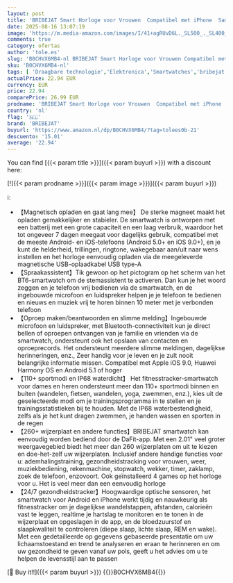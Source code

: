 ```yaml
---
layout: post
title: 'BRIBEJAT Smart Horloge voor Vrouwen  Compatibel met iPhone  Samsung  Android  Voice Assistant & Antwoord/Bel 2.01   Groot Scherm IP68 Waterdicht  110+ Sport  Spo2/Hartslag/Slaapmonitor  Goud'
date: 2025-08-16 13:07:19
image: 'https://m.media-amazon.com/images/I/41+agRUvD6L._SL500_._SL400_.jpg'
comments: true
category: ofertas
author: 'tole.es'
slug: 'B0CHVX6MB4-nl BRIBEJAT Smart Horloge voor Vrouwen Compatibel met iPhone...'
sku: 'B0CHVX6MB4-nl'
tags: [ 'Draagbare technologie','Elektronica','Smartwatches','bribejat','🇳🇱', ]
actualPrice: 22.94 EUR
currency: EUR
price: 22.94
comparePrice: 26.99 EUR
prodname: 'BRIBEJAT Smart Horloge voor Vrouwen  Compatibel met iPhone  Samsung  Android  Voice Assistant & Antwoord/Bel 2.01   Groot Scherm IP68 Waterdicht  110+ Sport  Spo2/Hartslag/Slaapmonitor  Goud'
country: 'nl'
flag: '🇳🇱'
brand: 'BRIBEJAT'
buyurl: 'https://www.amazon.nl/dp/B0CHVX6MB4/?tag=tolees0b-21'
descuento: '15.01'
average: '22.94'
---
```


You can find [{{< param title >}}]({{< param buyurl >}}) with a discount here:

[![{{< param prodname >}}]({{< param image >}})]({{< param buyurl >}})

ℹ️:

- 【Magnetisch opladen en gaat lang mee】 De sterke magneet maakt het opladen gemakkelijker en stabieler. De smartwatch is ontworpen met een batterij met een grote capaciteit en een laag verbruik, waardoor het tot ongeveer 7 dagen meegaat voor dagelijks gebruik, compatibel met de meeste Android- en iOS-telefoons (Android 5.0+ en iOS 9.0+), en je kunt de helderheid, trillingen, ringtone, wakegebaar aan/uit naar wens instellen en het horloge eenvoudig opladen via de meegeleverde magnetische USB-oplaadkabel USB type-A
- 【Spraakassistent】Tik gewoon op het pictogram op het scherm van het BT6-smartwatch om de stemassistent te activeren. Dan kun je het woord zeggen en je telefoon vrij bedienen via de smartwatch, en de ingebouwde microfoon en luidspreker helpen je je telefoon te bedienen en nieuws en muziek vrij te horen binnen 10 meter met je verbonden telefoon
- 【Oproep maken/beantwoorden en slimme melding】Ingebouwde microfoon en luidspreker, met Bluetooth-connectiviteit kun je direct bellen of oproepen ontvangen van je familie en vrienden via de smartwatch, ondersteunt ook het opslaan van contacten en oproeprecords. Het ondersteunt meerdere slimme meldingen, dagelijkse herinneringen, enz., Zeer handig voor je leven en je zult nooit belangrijke informatie missen. Compatibel met Apple iOS 9.0, Huawei Harmony OS en Android 5.1 of hoger
- 【110+ sportmodi en IP68 waterdicht】 Het fitnesstracker-smartwatch voor dames en heren ondersteunt meer dan 110+ sportmodi binnen en buiten (wandelen, fietsen, wandelen, yoga, zwemmen, enz.), kies uit de geselecteerde modi om je trainingsprogramma in te stellen en je trainingsstatistieken bij te houden. Met de IP68 waterbestendigheid, zelfs als je het kunt dragen zwemmen, je handen wassen en sporten in de regen
- 【260+ wijzerplaat en andere functies】BRIBEJAT smartwatch kan eenvoudig worden bediend door de DaFit-app. Met een 2.01" veel groter weergavegebied biedt het meer dan 260 wijzerplaten om uit te kiezen en doe-het-zelf uw wijzerplaten. Inclusief andere handige functies voor u: ademhalingstraining, gezondheidstracking voor vrouwen, weer, muziekbediening, rekenmachine, stopwatch, wekker, timer, zaklamp, zoek de telefoon, enzovoort. Ook geïnstalleerd 4 games op het horloge voor u. Het is veel meer dan een eenvoudig horloge
- 【24/7 gezondheidstracker】Hoogwaardige optische sensoren, het smartwatch voor Android en iPhone werkt tijdig en nauwkeurig als fitnesstracker om je dagelijkse wandelstappen, afstanden, calorieën vast te leggen, realtime je hartslag te monitoren en te tonen in de wijzerplaat en opgeslagen in de app, en de bloedzuurstof en slaapkwaliteit te controleren (diepe slaap, lichte slaap, REM en wake). Met een gedetailleerde op gegevens gebaseerde presentatie om uw lichaamstoestand en trend te analyseren en eraan te herinneren en om uw gezondheid te geven vanaf uw pols, geeft u het advies om u te helpen de levensstijl aan te passen

[🛒 Buy it!!]({{< param buyurl >}})
{{<world>}}B0CHVX6MB4{{</world>}}

